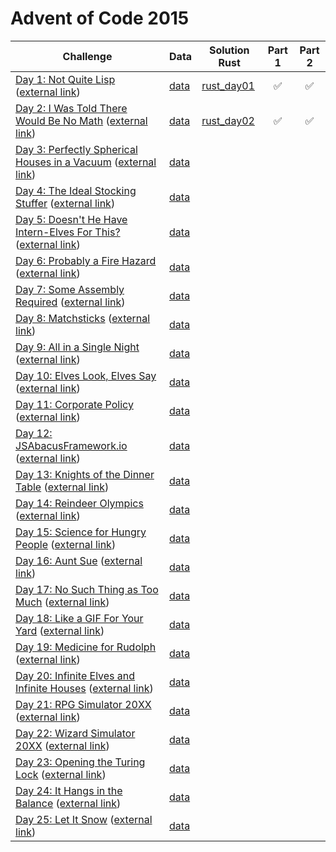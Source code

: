 # Advent of Code 2015

| Challenge | Data | Solution Rust | Part 1 | Part 2 |
|-------|---|---|:-:|:-:|
| [Day 1: Not Quite Lisp](./challenges/day01.md) ([external link](https://adventofcode.com/2015/day/1)) | [data](data/day01.txt) | [rust_day01](solutions/rust/day01) | ✅ | ✅ |
| [Day 2: I Was Told There Would Be No Math](./challenges/day02.md) ([external link](https://adventofcode.com/2015/day/2)) | [data](data/day02.txt) | [rust_day02](solutions/rust/day02) | ✅ | ✅ |
| [Day 3: Perfectly Spherical Houses in a Vacuum](./challenges/day03.md) ([external link](https://adventofcode.com/2015/day/3)) | [data](data/day03.txt) |  |  |  |
| [Day 4: The Ideal Stocking Stuffer](./challenges/day04.md) ([external link](https://adventofcode.com/2015/day/4)) | [data](data/day04.txt) |  |  |  |
| [Day 5: Doesn't He Have Intern-Elves For This?](./challenges/day05.md) ([external link](https://adventofcode.com/2015/day/5)) | [data](data/day05.txt) |  |  |  |
| [Day 6: Probably a Fire Hazard](./challenges/day06.md) ([external link](https://adventofcode.com/2015/day/6)) | [data](data/day06.txt) |  |  |  |
| [Day 7: Some Assembly Required](./challenges/day07.md) ([external link](https://adventofcode.com/2015/day/7)) | [data](data/day07.txt) |  |  |  |
| [Day 8: Matchsticks](./challenges/day08.md) ([external link](https://adventofcode.com/2015/day/8)) | [data](data/day08.txt) |  |  |  |
| [Day 9: All in a Single Night](./challenges/day09.md) ([external link](https://adventofcode.com/2015/day/9)) | [data](data/day09.txt) |  |  |  |
| [Day 10: Elves Look, Elves Say](./challenges/day10.md) ([external link](https://adventofcode.com/2015/day/10)) | [data](data/day10.txt) |  |  |  |
| [Day 11: Corporate Policy](./challenges/day11.md) ([external link](https://adventofcode.com/2015/day/11)) | [data](data/day11.txt) |  |  |  |
| [Day 12: JSAbacusFramework.io](./challenges/day12.md) ([external link](https://adventofcode.com/2015/day/12)) | [data](data/day12.txt) |  |  |  |
| [Day 13: Knights of the Dinner Table](./challenges/day13.md) ([external link](https://adventofcode.com/2015/day/13)) | [data](data/day13.txt) |  |  |  |
| [Day 14: Reindeer Olympics](./challenges/day14.md) ([external link](https://adventofcode.com/2015/day/14)) | [data](data/day14.txt) |  |  |  |
| [Day 15: Science for Hungry People](./challenges/day15.md) ([external link](https://adventofcode.com/2015/day/15)) | [data](data/day15.txt) |  |  |  |
| [Day 16: Aunt Sue](./challenges/day16.md) ([external link](https://adventofcode.com/2015/day/16)) | [data](data/day16.txt) |  |  |  |
| [Day 17: No Such Thing as Too Much](./challenges/day17.md) ([external link](https://adventofcode.com/2015/day/17)) | [data](data/day17.txt) |  |  |  |
| [Day 18: Like a GIF For Your Yard](./challenges/day18.md) ([external link](https://adventofcode.com/2015/day/18)) | [data](data/day18.txt) |  |  |  |
| [Day 19: Medicine for Rudolph](./challenges/day19.md) ([external link](https://adventofcode.com/2015/day/19)) | [data](data/day19.txt) |  |  |  |
| [Day 20: Infinite Elves and Infinite Houses](./challenges/day20.md) ([external link](https://adventofcode.com/2015/day/20)) | [data](data/day20.txt) |  |  |  |
| [Day 21: RPG Simulator 20XX](./challenges/day21.md) ([external link](https://adventofcode.com/2015/day/21)) | [data](data/day21.txt) |  |  |  |
| [Day 22: Wizard Simulator 20XX](./challenges/day22.md) ([external link](https://adventofcode.com/2015/day/22)) | [data](data/day22.txt) |  |  |  |
| [Day 23: Opening the Turing Lock](./challenges/day23.md) ([external link](https://adventofcode.com/2015/day/23)) | [data](data/day23.txt) |  |  |  |
| [Day 24: It Hangs in the Balance](./challenges/day24.md) ([external link](https://adventofcode.com/2015/day/24)) | [data](data/day24.txt) |  |  |  |
| [Day 25: Let It Snow](./challenges/day25.md) ([external link](https://adventofcode.com/2015/day/25)) | [data](data/day25.txt) |  |  |  |